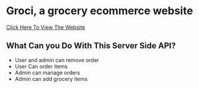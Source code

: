 # Groci, a grocery ecommerce website

[Click Here To View The Website](https://groci-b1ed2.web.app/)

## What Can you Do With This Server Side API?

- User and admin can remove order
- User Can order items
- Admin can manage orders
- Admin can add grocery items
